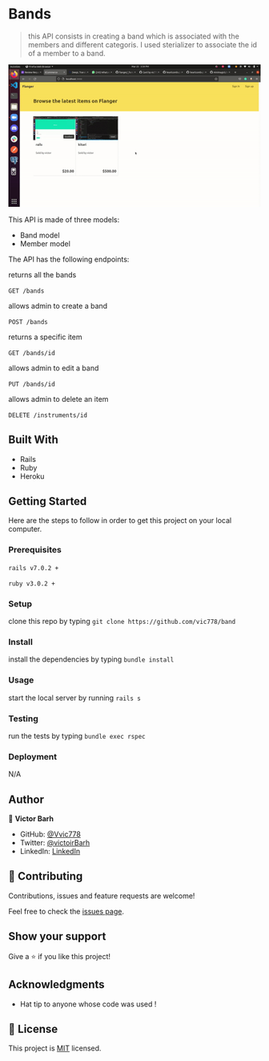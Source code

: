 # Bands

> this API consists in creating a band which is associated with the members and different categoris. I used sterializer to associate the id of a member to a band. 

![Demo](https://github.com/vic778/e-coomerce/blob/master/screen/demo.gif)

This API is made of three models:
- Band model
- Member model


The API has the following endpoints:


returns all the bands

`GET /bands`

allows admin to create a band

`POST /bands`

returns a specific item

`GET /bands/id`

allows admin to edit a band

`PUT /bands/id`

allows admin to delete an item

`DELETE /instruments/id`

## Built With

- Rails
- Ruby 
- Heroku

## Getting Started

Here are the steps to follow in order to get this project on your local computer.

### Prerequisites

`rails v7.0.2 +`

`ruby v3.0.2 +`

### Setup

clone this repo by typing `git clone https://github.com/vic778/band`

### Install

install the dependencies by typing `bundle install`

### Usage

start the local server by running `rails s`

### Testing

run the tests by typing `bundle exec rspec`

### Deployment

N/A

## Author

👤 **Victor Barh**

- GitHub: [@Vvic778](https://github.com/vic778)
- Twitter: [@victoirBarh](https://twitter.com/)
- LinkedIn: [LinkedIn](https://linkedin.com/in/victoir-barh)


## 🤝 Contributing

Contributions, issues and feature requests are welcome!

Feel free to check the [issues page](issues/).

## Show your support

Give a ⭐️ if you like this project!

## Acknowledgments

- Hat tip to anyone whose code was used !

## 📝 License

This project is [MIT](lic.url) licensed.
